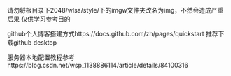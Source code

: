 请勿将根目录下2048/wlsa/style/下的imgw文件夹改名为img，不然会造成严重后果
仅供学习参考目的


github个人博客搭建方式https://docs.github.com/zh/pages/quickstart
推荐下载github desktop

服务器本地配置教程参考https://blog.csdn.net/wsp_1138886114/article/details/84100316
